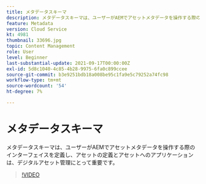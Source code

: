 ```yaml
---
title: メタデータスキーマ
description: メタデータスキーマは、ユーザーがAEMでアセットメタデータを操作する際のインターフェイスを定義し、アセットの定義とアセットへのアプリケーションは、デジタルアセット管理にとって重要です。
feature: Metadata
version: Cloud Service
kt: 4981
thumbnail: 33696.jpg
topic: Content Management
role: User
level: Beginner
last-substantial-update: 2021-09-17T00:00:00Z
exl-id: 5d8c1040-4c85-4b28-9975-6fa0c899ccee
source-git-commit: b3e9251bdb18a008be95c1fa9e5c79252a74fc98
workflow-type: tm+mt
source-wordcount: '54'
ht-degree: 7%

---
```


# メタデータスキーマ

メタデータスキーマは、ユーザーがAEMでアセットメタデータを操作する際のインターフェイスを定義し、アセットの定義とアセットへのアプリケーションは、デジタルアセット管理にとって重要です。

>[!VIDEO](https://video.tv.adobe.com/v/33696?quality=12&learn=on)
